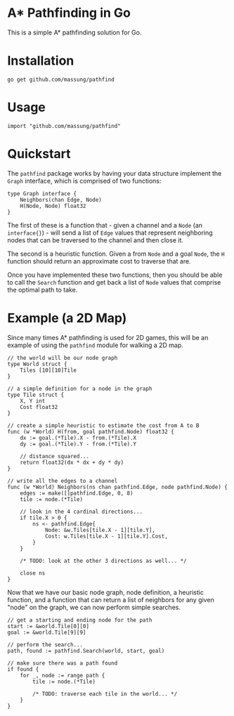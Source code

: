 # A* Pathfinding in Go

This is a simple A* pathfinding solution for Go.

# Installation

	go get github.com/massung/pathfind

# Usage

	import "github.com/massung/pathfind"

# Quickstart

The `pathfind` package works by having your data structure implement the `Graph` interface, which is comprised of two functions:

	type Graph interface {
		Neighbors(chan Edge, Node)
		H(Node, Node) float32
	}

The first of these is a function that - given a channel and a `Node` (an `interface{}`) - will send a list of `Edge` values that represent neighboring nodes that can be traversed to the channel and then close it.

The second is a heuristic function. Given a from `Node` and a goal `Node`, the `H` function should return an approximate cost to traverse that are.

Once you have implemented these two functions, then you should be able to call the `Search` function and get back a list of `Node` values that comprise the optimal path to take.
	
# Example (a 2D Map)

Since many times A* pathfinding is used for 2D games, this will be an example of using the `pathfind` module for walking a 2D map.

	// the world will be our node graph
	type World struct {
		Tiles [10][10]Tile
	}
	
	// a simple definition for a node in the graph
	type Tile struct {
		X, Y int
		Cost float32
	}
	
	// create a simple heuristic to estimate the cost from A to B
	func (w *World) H(from, goal pathfind.Node) float32 {
		dx := goal.(*Tile).X - from.(*Tile).X
		dy := goal.(*Tile).Y - from.(*Tile).Y
		
		// distance squared...
		return float32(dx * dx + dy * dy)
	}
	
	// write all the edges to a channel
	func (w *World) Neighbors(ns chan pathfind.Edge, node pathfind.Node) {
		edges := make([]pathfind.Edge, 0, 8)
		tile := node.(*Tile)
		
		// look in the 4 cardinal directions...
		if tile.X > 0 { 
			ns <- pathfind.Edge{
				Node: &w.Tiles[tile.X - 1][tile.Y],
				Cost: w.Tiles[tile.X - 1][tile.Y].Cost,
			}
		}
		
		/* TODO: look at the other 3 directions as well... */
		
		close ns
	}
	
Now that we have our basic node graph, node definition, a heuristic function, and a function that can return a list of neighbors for any given "node" on the graph, we can now perform simple searches.

	// get a starting and ending node for the path
	start := &world.Tile[0][0]
	goal := &world.Tile[9][9]
	
	// perform the search...
	path, found := pathfind.Search(world, start, goal)
	
	// make sure there was a path found
	if found {
		for _, node := range path {
			tile := node.(*Tile)
			
			/* TODO: traverse each tile in the world... */
		}
	}